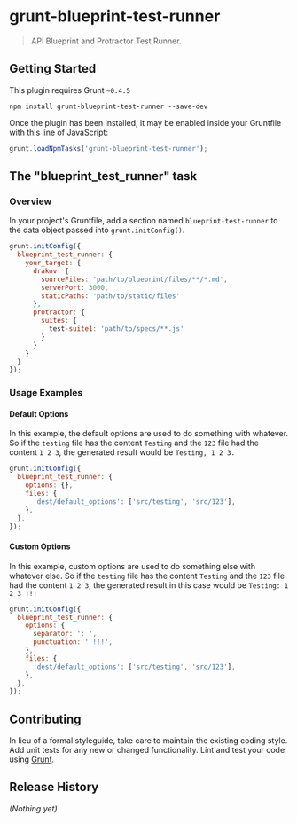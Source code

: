 # grunt-blueprint-test-runner

> API Blueprint and Protractor Test Runner.

## Getting Started
This plugin requires Grunt `~0.4.5`

```shell
npm install grunt-blueprint-test-runner --save-dev
```

Once the plugin has been installed, it may be enabled inside your Gruntfile with this line of JavaScript:

```js
grunt.loadNpmTasks('grunt-blueprint-test-runner');
```

## The "blueprint_test_runner" task

### Overview
In your project's Gruntfile, add a section named `blueprint-test-runner` to the data object passed into `grunt.initConfig()`.

```js
grunt.initConfig({
  blueprint_test_runner: {
    your_target: {
      drakov: {
        sourceFiles: 'path/to/blueprint/files/**/*.md',
        serverPort: 3000,
        staticPaths: 'path/to/static/files'
      },
      protractor: {
        suites: {
          test-suite1: 'path/to/specs/**.js'
        }
      }    
    }
  }
});
```

### Usage Examples

#### Default Options
In this example, the default options are used to do something with whatever. So if the `testing` file has the content `Testing` and the `123` file had the content `1 2 3`, the generated result would be `Testing, 1 2 3.`

```js
grunt.initConfig({
  blueprint_test_runner: {
    options: {},
    files: {
      'dest/default_options': ['src/testing', 'src/123'],
    },
  },
});
```

#### Custom Options
In this example, custom options are used to do something else with whatever else. So if the `testing` file has the content `Testing` and the `123` file had the content `1 2 3`, the generated result in this case would be `Testing: 1 2 3 !!!`

```js
grunt.initConfig({
  blueprint_test_runner: {
    options: {
      separator: ': ',
      punctuation: ' !!!',
    },
    files: {
      'dest/default_options': ['src/testing', 'src/123'],
    },
  },
});
```

## Contributing
In lieu of a formal styleguide, take care to maintain the existing coding style. Add unit tests for any new or changed functionality. Lint and test your code using [Grunt](http://gruntjs.com/).

## Release History
_(Nothing yet)_
